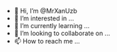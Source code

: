 - 👋 Hi, I’m @MrXanUzb
- 👀 I’m interested in ...
- 🌱 I’m currently learning ...
- 💞️ I’m looking to collaborate on ...
- 📫 How to reach me ...

<!---
MrXanUzb/MrXanUzb is a ✨ special ✨ repository because its `README.md` (this file) appears on your GitHub profile.
You can click the Preview link to take a look at your changes.
--->
